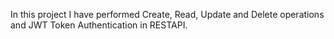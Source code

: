 In this project I have performed Create, Read, Update and Delete operations and JWT Token Authentication in RESTAPI. 
